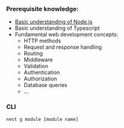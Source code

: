 ### Prerequisite knowledge:

- [Basic understanding of Node.js](https://github.com/shounoop/my-nestjs/tree/main/prerequisite-knowledge/nodejs)
- Basic understanding of Typescript
- Fundamental web development concepts:
  - HTTP methods
  - Request and response handling
  - Routing
  - Middleware
  - Validation
  - Authentication
  - Authorization
  - Database queries
  - ...

### CLI

```cmd
nest g module [module name]
```
